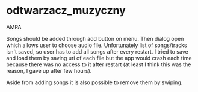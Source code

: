 # odtwarzacz_muzyczny
AMPA

Songs should be added through add button on menu. Then dialog open which allows user to choose audio file. Unfortunately list of songs/tracks isn't saved, so user has to add all songs after every restart. I tried to save and load them by saving uri of each file but the app would crash each time because there was no access to it after restart (at least I think this was the reason, I gave up after few hours).

Aside from adding songs it is also possible to remove them by swiping.
